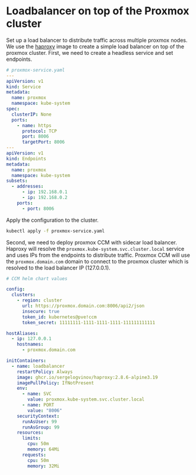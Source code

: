 # Loadbalancer on top of the Proxmox cluster

Set up a load balancer to distribute traffic across multiple proxmox nodes.
We use the [haproxy](https://hub.docker.com/_/haproxy) image to create a simple load balancer on top of the proxmox cluster.
First, we need to create a headless service and set endpoints.

```yaml
# proxmox-service.yaml
---
apiVersion: v1
kind: Service
metadata:
  name: proxmox
  namespace: kube-system
spec:
  clusterIP: None
  ports:
    - name: https
      protocol: TCP
      port: 8006
      targetPort: 8006
---
apiVersion: v1
kind: Endpoints
metadata:
  name: proxmox
  namespace: kube-system
subsets:
  - addresses:
      - ip: 192.168.0.1
      - ip: 192.168.0.2
    ports:
      - port: 8006
```

Apply the configuration to the cluster.

```bash
kubectl apply -f proxmox-service.yaml
```

Second, we need to deploy proxmox CCM with sidecar load balancer.
Haproxy will resolve the `proxmox.kube-system.svc.cluster.local` service and uses IPs from the endpoints to distribute traffic.
Proxmox CCM will use the `proxmox.domain.com` domain to connect to the proxmox cluster which is resolved to the load balancer IP (127.0.0.1).

```yaml
# CCM helm chart values

config:
  clusters:
    - region: cluster
      url: https://proxmox.domain.com:8006/api2/json
      insecure: true
      token_id: kubernetes@pve!ccm
      token_secret: 11111111-1111-1111-1111-111111111111

hostAliases:
  - ip: 127.0.0.1
    hostnames:
      - proxmox.domain.com

initContainers:
  - name: loadbalancer
    restartPolicy: Always
    image: ghcr.io/sergelogvinov/haproxy:2.8.6-alpine3.19
    imagePullPolicy: IfNotPresent
    env:
      - name: SVC
        value: proxmox.kube-system.svc.cluster.local
      - name: PORT
        value: "8006"
    securityContext:
      runAsUser: 99
      runAsGroup: 99
    resources:
      limits:
        cpu: 50m
        memory: 64Mi
      requests:
        cpu: 50m
        memory: 32Mi
```
